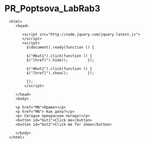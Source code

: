 # PR_Poptsova_LabRab3
<!DOCTYPE html>
      <html>
         <head>
 
            <script src="http://code.jquery.com/jquery-latest.js">
            </script>  
            <script>
              $(document).ready(function () { 

              $("#but1").click(function () { 
              $("[href]").hide();         });  
     
              $("#but2").click(function () {
              $("[href]").show();         }); 

              });
             </script> 

         </head>  
         <body>

         <p href="MN">Привет</p> 
         <p href="MN"> Как дела?</p> 
         <p> Сегодня прекрасная погода!</p>
         <button id="but1">Click me</button> 
         <button id="but2">Click me for show</button>
        
         </body>  
      </html> 
